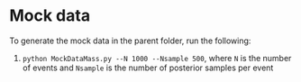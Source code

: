 # Mock data

To generate the mock data in the parent folder, run the following:

1. `python MockDataMass.py --N 1000 --Nsample 500`,
where `N` is the number of events and `Nsample` is the number of posterior samples per event
